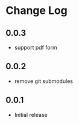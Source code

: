 # Change Log

## 0.0.3
- support pdf form

## 0.0.2
- remove git submodules

## 0.0.1
- Initial release

